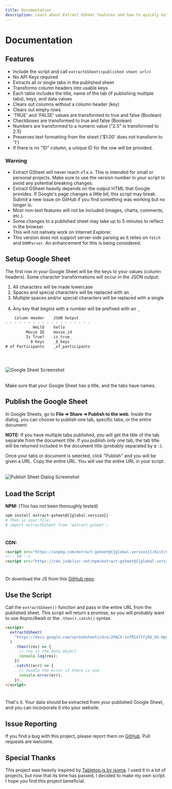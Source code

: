 ```yaml
---
title: Documentation
description: Learn about Extract GSheet features and how to quickly extract JSON data from a public Google Sheet.
---
```


<div class="container documentation">

<style>
  .documentation {
    .alert-warning ul{
      margin: 0;
    }
    img {
      display: block;
      margin: 2rem auto;
      max-width: 100%;
    }
    pre{
      margin-bottom: 24px;
    }
  }
</style>

# Documentation

## Features

- Include the script and call `extractGSheet(<published sheet url>)`
- No API Keys required
- Extracts all or single tabs in the published sheet
- Transforms column headers into usable keys
- Each table includes the title, name of the tab (if publishing multiple tabs), keys, and data values
- Clears out columns without a column header (key)
- Clears out empty rows
- 'TRUE' and 'FALSE' values are transformed to true and false (Boolean)
- Checkboxes are transformed to true and false (Boolean)
- Numbers are transformed to a numeric value ("2.5" is transformed to 2.5)
- Preserves text formatting from the sheet ('$1.00' does not transform to '1')
- If there is no "ID" column, a unique ID for the row will be provided.

<div class="alert alert-warning">
  
### Warning

- Extract GSheet will never reach v1.x.x. This is intended for small or personal projects. Make sure to use the version number in your script to avoid any potential breaking changes.
- Extract GSheet heavily depends on the output HTML that Google provides. If Google's page changes a little bit, this script may break. Submit a new issue on GitHub if you find something was working but no longer is.
- Most non-text features will not be included (images, charts, comments, etc.).
- Some changes to a published sheet may take up to 5 minutes to reflect in the browser.
- This will not natively work on Internet Explorer.
- This version does not support server-side parsing as it relies on `fetch` and `DOMParser`. An enhancement for this is being considered.

</div>

## Setup Google Sheet

The first row in your Google Sheet will be the keys to your values (column headers). Some character transformations will occur in the JSON output:

1. All characters will be made lowercase
2. Spaces and special characters will be replaced with an `_`
3. Multiple spaces and/or special characters will be replaced with a single `_`
4. Any key that begins with a number will be prefixed with an `_`

```css
    Column Header    JSON Output
- - - - - - - - - - - - - - - - - - -
            HeLlO    hello
         Movie ID    movie_id
         Is True?    is_true_
           8 Keys    _8_keys
# of Participants    _of_participants
```

![Google Sheet Screenshot]({{root}}/img/documentation/spreadsheet.png)

Make sure that your Google Sheet has a title, and the tabs have names.

## Publish the Google Sheet

In Google Sheets, go to **File ➔ Share ➔ Publish to the web**. Inside the dialog, you can choose to publish one tab, specific tabs, or the entire document.

**NOTE:** If you have multiple tabs published, you will get the title of the tab separate from the document title. If you publish only one tab, the tab title will be returned included in the document title (probably separated by a `:`).

Once your tabs or document is selected, click "Publish" and you will be given a URL. Copy the entire URL. You will use the entire URL in your script.

![Publish Sheet Dialog Screenshot]({{root}}/img/documentation/publish-window.png)

## Load the Script

**NPM:** (This has not been thoroughly tested)

```bash
npm install extract-gsheet@{{global.version}}
# Then in your file:
# import extractGSheet from 'extract-gsheet';
```

**CDN:**

```html
<script src="https://unpkg.com/extract-gsheet@{{global.version}}/dist/extract-gsheet.min.js"></script>
<!-- OR -->
<script src="https://cdn.jsdelivr.net/npm/extract-gsheet@{{global.version}}/dist/extract-gsheet.min.js"></script>
```

Or download the JS from this <a href="{{global.gitHubRepoURL}}/tree/master/dist" target="_blank">GitHub repo</a>.

## Use the Script

Call the `extractGSheet()` function and pass in the entire URL from the published sheet. This script will return a promise, so you will probably want to use Async/Await or the `.then().catch()` syntax.

```html
<script>
  extractGSheet(
    "https://docs.google.com/spreadsheets/d/e/2PACX-1vTRI47Ifj6D_US-HpggfPwSGU1nBSz81IaQ3FL3eqqjr2m8ZIdr6ia9L_FqsJqYVeUI_A2SDjm25FjG/pubhtml"
  )
    .then((res) => {
      // res is the data object
      console.log(res);
    })
    .catch((err) => {
      // handle the error if there is one
      console.error(err);
    });
</script>
```

That's it. Your data should be extracted from your published Google Sheet, and you can incorporate it into your website.

## Issue Reporting

If you find a bug with this project, please report them on [GitHub]({{global.gitHubRepoURL}}/issues). Pull requests are welcome.

## Special Thanks

This project was heavily inspired by [Tabletop.js by jsoma](https://github.com/jsoma/tabletop). I used it in a lot of projects, but now that its time has passed, I decided to make my own script. I hope you find this project beneficial.

</div>
